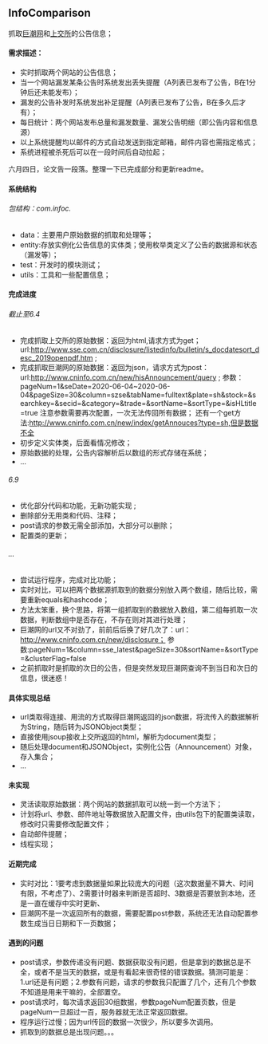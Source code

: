 ## InfoComparison
抓取[巨潮网](http://www.cninfo.com.cn/new/commonUrl/pageOfSearch?url=disclosure/list/search&startDate=2020-06-05&endDate=2020-06-05#sse/1)和[上交所](http://www.sse.com.cn/disclosure/listedinfo/announcement/)的公告信息；

#### 需求描述：
- 实时抓取两个网站的公告信息；
- 当一个网站漏发某条公告时系统发出丢失提醒（A列表已发布了公告，B在1分钟后还未能发布）；
- 漏发的公告补发时系统发出补足提醒（A列表已发布了公告，B在多久后才有）；
- 每日统计：两个网站发布总量和漏发数量、漏发公告明细（即公告内容和信息源）
- 以上系统提醒均以邮件的方式自动发送到指定邮箱，邮件内容也需指定格式；
- 系统进程被杀死后可以在一段时间后自动拉起；

六月四日，论文告一段落。整理一下已完成部分和更新readme。

#### 系统结构
###### 包结构：com.infoc.
- data：主要用户原始数据的抓取和处理等；
- entity:存放实例化公告信息的实体类；使用枚举类定义了公告的数据源和状态（漏发等）；
- test：开发时的模块测试；
- utils：工具和一些配置信息；

#### 完成进度

######  截止至6.4
- 完成抓取上交所的原始数据：返回为html,请求方式为get；url:http://www.sse.com.cn/disclosure/listedinfo/bulletin/s_docdatesort_desc_2019openpdf.htm ;
- 完成抓取巨潮网的原始数据：返回为json，请求方式为post：
url:http://www.cninfo.com.cn/new/hisAnnouncement/query ;
参数：pageNum=1&seDate=2020-06-04~2020-06-04&pageSize=30&column=szse&tabName=fulltext&plate=sh&stock=&searchkey=&secid=&category=&trade=&sortName=&sortType=&isHLtitle=true 注意参数需要再次配置，一次无法传回所有数据；
	还有一个get方法:http://www.cninfo.com.cn/new/index/getAnnouces?type=sh,但是数据不全
- 初步定义实体类，后面看情况修改；
- 原始数据的处理，公告内容解析后以数组的形式存储在系统；
- ...

######  6.9
- 优化部分代码和功能，无新功能实现 ;
- 删除部分无用类和代码、注释；
- post请求的参数无需全部添加，大部分可以删除；
- 配置类的更新；

######  ...
- 尝试运行程序，完成对比功能；
- 实时对比，可以把两个数据源抓取到的数据分别放入两个数组，随后比较，需要重新equals和hashcode；
- 方法太笨重，换个思路，将第一组抓取到的数据放入数组，第二组每抓取一次数据，判断数组中是否存在，不存在则对其进行处理；
- 巨潮网的url又不对劲了，前前后后换了好几次了：url：http://www.cninfo.com.cn/new/disclosure；
	参数:pageNum=1&column=sse_latest&pageSize=30&sortName=&sortType=&clusterFlag=false
- 之前抓取时是抓取的次日的公告，但是突然发现巨潮网查询不到当日和次日的信息，很迷惑！

#### 具体实现总结

- url类取得连接、用流的方式取得巨潮网返回的json数据，将流传入的数据解析为String，随后转为JSONObject类型；
- 直接使用jsoup接收上交所返回的html，解析为document类型；
- 随后处理document和JSONObject，实例化公告（Announcement）对象，存入集合；
- ...

#### 未实现

- 灵活读取原始数据：两个网站的数据抓取可以统一到一个方法下；
- 计划将url、参数、邮件地址等数据放入配置文件，由utils包下的配置类读取，修改时只需要修改配置文件；
- 自动邮件提醒；
- 线程实现；

#### 近期完成
- 实时对比：1要考虑到数据量如果比较庞大的问题（这次数据量不算大、时间有限，不考虑了）、2需要计时器来判断是否超时、3数据是否要放到本地，还是一直在缓存中实时更新、
- 巨潮网不是一次返回所有的数据，需要配置post参数，系统还无法自动配置参数生成当日日期和下一页数据；

#### 遇到的问题
- post请求，参数传递没有问题、数据获取没有问题，但是拿到的数据总是不全，或者不是当天的数据，或是有看起来很奇怪的错误数据。猜测可能是：1.url还是有问题；2.参数有问题，请求的参数我只配置了几个，还有几个参数不知道是用来干嘛的，全部置空。
- post请求时，每次请求返回30组数据，参数pageNum配置页数，但是pageNum一旦超过一百，服务器就无法正常返回数据。
- 程序运行过慢；因为url传回的数据一次很少，所以要多次调用。
- 抓取到的数据总是出现问题。。。
